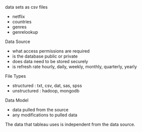 data sets as csv files
- netflix
- countries
- genres
- genrelookup

Data Source
- what access permissions are required
- is the database public or private
- does data need to be stored securely
- is refresh rate hourly, daily, weekly, monthly, quarterly, yearly

File Types
- structured : txt, csv, dat, sas, spss
- unstructured : hadoop, mongodb

Data Model
- data pulled from the source
- any modifications to pulled data

The data that tableau uses is independent from the data source.

